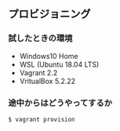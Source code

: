 ## プロビジョニング

### 試したときの環境

- Windows10 Home
- WSL (Ubuntu 18.04 LTS)
- Vagrant 2.2
- VritualBox 5.2.22

### 途中からはどうやってするか

```
$ vagrant provision
```
